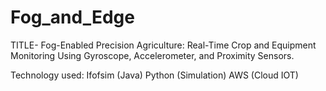 # Fog_and_Edge

TITLE- Fog-Enabled Precision Agriculture: Real-Time Crop and Equipment Monitoring Using Gyroscope, Accelerometer, and Proximity Sensors.

Technology used:
Ifofsim (Java)
Python (Simulation)
AWS (Cloud IOT)

